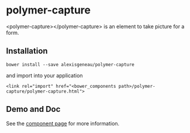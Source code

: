 # polymer-capture

&lt;polymer-capture&gt;&lt;/polymer-capture&gt; is an element to take picture for a form.


## Installation
```
bower install --save alexisgeneau/polymer-capture
```

and import into your application
```
<link rel="import" href="<bower_components path>/polymer-capture/polymer-capture.html">
```

## Demo and Doc
See the [component page](https://alexisgeneau.github.io/polymer-capture) for more information.
